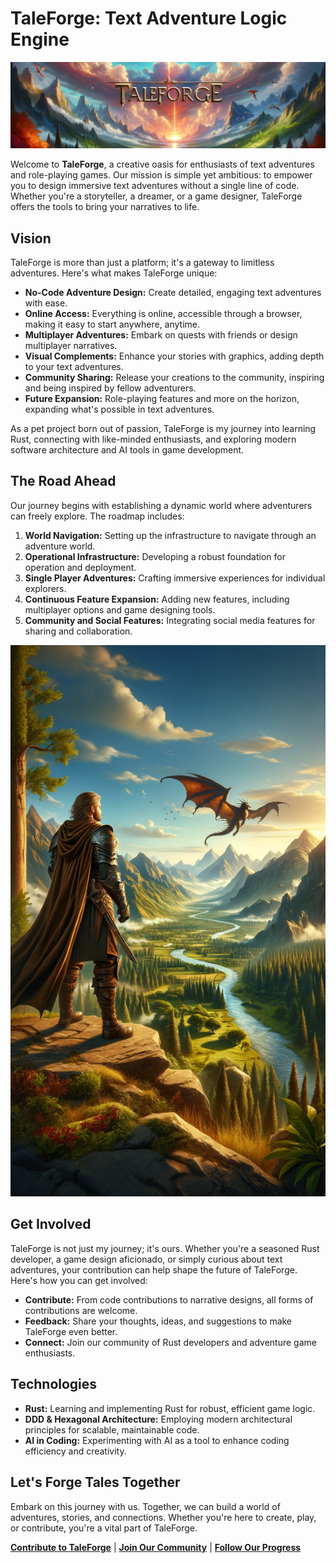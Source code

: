# TaleForge: Text Adventure Logic Engine

![TaleForge Banner](/README/images/banner_02.webp)

Welcome to **TaleForge**, a creative oasis for enthusiasts of text adventures and role-playing games. Our mission is simple yet ambitious: to empower you to design immersive text adventures without a single line of code. Whether you're a storyteller, a dreamer, or a game designer, TaleForge offers the tools to bring your narratives to life.

## Vision

TaleForge is more than just a platform; it's a gateway to limitless adventures. Here's what makes TaleForge unique:

- **No-Code Adventure Design:** Create detailed, engaging text adventures with ease.
- **Online Access:** Everything is online, accessible through a browser, making it easy to start anywhere, anytime.
- **Multiplayer Adventures:** Embark on quests with friends or design multiplayer narratives.
- **Visual Complements:** Enhance your stories with graphics, adding depth to your text adventures.
- **Community Sharing:** Release your creations to the community, inspiring and being inspired by fellow adventurers.
- **Future Expansion:** Role-playing features and more on the horizon, expanding what's possible in text adventures.

As a pet project born out of passion, TaleForge is my journey into learning Rust, connecting with like-minded enthusiasts, and exploring modern software architecture and AI tools in game development.

## The Road Ahead

Our journey begins with establishing a dynamic world where adventurers can freely explore. The roadmap includes:

1. **World Navigation:** Setting up the infrastructure to navigate through an adventure world.
2. **Operational Infrastructure:** Developing a robust foundation for operation and deployment.
3. **Single Player Adventures:** Crafting immersive experiences for individual explorers.
4. **Continuous Feature Expansion:** Adding new features, including multiplayer options and game designing tools.
5. **Community and Social Features:** Integrating social media features for sharing and collaboration.

![Watching Dragons](/README/images/watching_dragons.webp)

## Get Involved

TaleForge is not just my journey; it's ours. Whether you're a seasoned Rust developer, a game design aficionado, or simply curious about text adventures, your contribution can help shape the future of TaleForge. Here's how you can get involved:

- **Contribute:** From code contributions to narrative designs, all forms of contributions are welcome.
- **Feedback:** Share your thoughts, ideas, and suggestions to make TaleForge even better.
- **Connect:** Join our community of Rust developers and adventure game enthusiasts.

## Technologies

- **Rust:** Learning and implementing Rust for robust, efficient game logic.
- **DDD & Hexagonal Architecture:** Employing modern architectural principles for scalable, maintainable code.
- **AI in Coding:** Experimenting with AI as a tool to enhance coding efficiency and creativity.

## Let's Forge Tales Together

Embark on this journey with us. Together, we can build a world of adventures, stories, and connections. Whether you're here to create, play, or contribute, you're a vital part of TaleForge.

**[Contribute to TaleForge](#)** | **[Join Our Community](#)** | **[Follow Our Progress](#)**